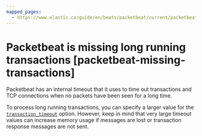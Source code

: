 ```yaml
---
mapped_pages:
  - https://www.elastic.co/guide/en/beats/packetbeat/current/packetbeat-missing-transactions.html
---
```


# Packetbeat is missing long running transactions [packetbeat-missing-transactions]

Packetbeat has an internal timeout that it uses to time out transactions and TCP connections when no packets have been seen for a long time.

To process long running transactions, you can specify a larger value for the [`transaction_timeout`](/reference/packetbeat/common-protocol-options.md#transaction-timeout-option) option. However, keep in mind that very large timeout values can increase memory usage if messages are lost or transaction response messages are not sent.

